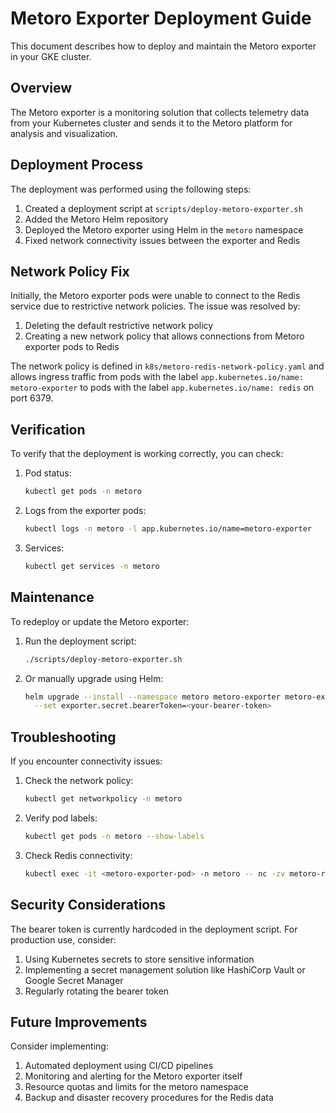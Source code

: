 # Metoro Exporter Deployment Guide

This document describes how to deploy and maintain the Metoro exporter in your GKE cluster.

## Overview

The Metoro exporter is a monitoring solution that collects telemetry data from your Kubernetes cluster and sends it to the Metoro platform for analysis and visualization.

## Deployment Process

The deployment was performed using the following steps:

1. Created a deployment script at `scripts/deploy-metoro-exporter.sh`
2. Added the Metoro Helm repository
3. Deployed the Metoro exporter using Helm in the `metoro` namespace
4. Fixed network connectivity issues between the exporter and Redis

## Network Policy Fix

Initially, the Metoro exporter pods were unable to connect to the Redis service due to restrictive network policies. The issue was resolved by:

1. Deleting the default restrictive network policy
2. Creating a new network policy that allows connections from Metoro exporter pods to Redis

The network policy is defined in `k8s/metoro-redis-network-policy.yaml` and allows ingress traffic from pods with the label `app.kubernetes.io/name: metoro-exporter` to pods with the label `app.kubernetes.io/name: redis` on port 6379.

## Verification

To verify that the deployment is working correctly, you can check:

1. Pod status:
   ```bash
   kubectl get pods -n metoro
   ```

2. Logs from the exporter pods:
   ```bash
   kubectl logs -n metoro -l app.kubernetes.io/name=metoro-exporter
   ```

3. Services:
   ```bash
   kubectl get services -n metoro
   ```

## Maintenance

To redeploy or update the Metoro exporter:

1. Run the deployment script:
   ```bash
   ./scripts/deploy-metoro-exporter.sh
   ```

2. Or manually upgrade using Helm:
   ```bash
   helm upgrade --install --namespace metoro metoro-exporter metoro-exporter/metoro-exporter \
     --set exporter.secret.bearerToken=<your-bearer-token>
   ```

## Troubleshooting

If you encounter connectivity issues:

1. Check the network policy:
   ```bash
   kubectl get networkpolicy -n metoro
   ```

2. Verify pod labels:
   ```bash
   kubectl get pods -n metoro --show-labels
   ```

3. Check Redis connectivity:
   ```bash
   kubectl exec -it <metoro-exporter-pod> -n metoro -- nc -zv metoro-redis-master.metoro.svc.cluster.local 6379
   ```

## Security Considerations

The bearer token is currently hardcoded in the deployment script. For production use, consider:

1. Using Kubernetes secrets to store sensitive information
2. Implementing a secret management solution like HashiCorp Vault or Google Secret Manager
3. Regularly rotating the bearer token

## Future Improvements

Consider implementing:

1. Automated deployment using CI/CD pipelines
2. Monitoring and alerting for the Metoro exporter itself
3. Resource quotas and limits for the metoro namespace
4. Backup and disaster recovery procedures for the Redis data